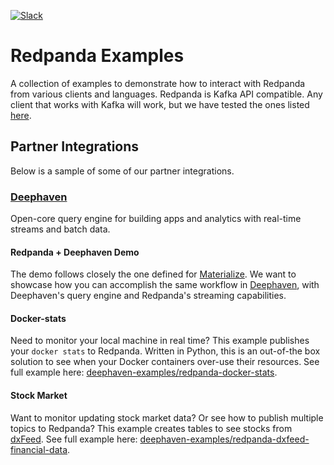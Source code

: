 [![Slack](https://img.shields.io/badge/Slack-Redpanda%20Community-blue)](https://vectorized.io/slack)

# Redpanda Examples

A collection of examples to demonstrate how to interact with Redpanda from various clients and languages. Redpanda is Kafka API compatible. Any client that works with Kafka will work, but we have tested the ones listed [here](https://vectorized.io/docs/faq#What-clients-do-you-recommend-to-use-with-Redpanda).

## Partner Integrations

Below is a sample of some of our partner integrations.

### [Deephaven](https://deephaven.io/)

Open-core query engine for building apps and analytics with real-time streams and batch data.  

#### Redpanda + Deephaven Demo

The demo follows closely the one defined for [Materialize](https://github.com/MaterializeInc/ecommerce-demo/blob/main/README_RPM.md). We want to showcase how you can accomplish the same workflow in [Deephaven](https://github.com/deephaven-examples/deephaven-debezium-demo), with Deephaven's query engine and Redpanda's streaming capabilities.

#### Docker-stats

Need to monitor your local machine in real time?  This example publishes your `docker stats` to Redpanda.  Written in Python, this is an out-of-the box solution to see when your Docker containers over-use their resources. See full example here: [deephaven-examples/redpanda-docker-stats](https://github.com/deephaven-examples/redpanda-docker-stats).

#### Stock Market

Want to monitor updating stock market data?  Or see how to publish multiple topics to Redpanda?  This example creates tables to see stocks from [dxFeed](https://dxfeed.com/). See full example here: [deephaven-examples/redpanda-dxfeed-financial-data](https://github.com/deephaven-examples/redpanda-dxfeed-financial-data).
